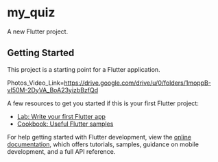 # my_quiz

A new Flutter project.
## Getting Started

This project is a starting point for a Flutter application.

Photos_Video_Link=https://drive.google.com/drive/u/0/folders/1moppB-vI50M-2DyVA_BoA23yizbBzfQd

A few resources to get you started if this is your first Flutter project:

- [Lab: Write your first Flutter app](https://docs.flutter.dev/get-started/codelab)
- [Cookbook: Useful Flutter samples](https://docs.flutter.dev/cookbook)

For help getting started with Flutter development, view the
[online documentation](https://docs.flutter.dev/), which offers tutorials,
samples, guidance on mobile development, and a full API reference.

